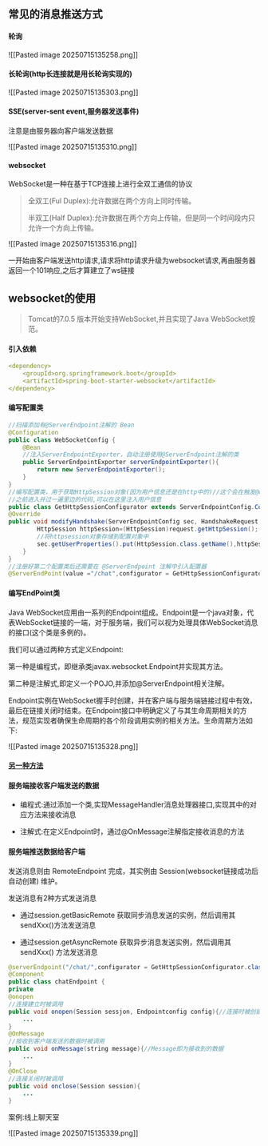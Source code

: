 ## 常见的消息推送方式

#### 轮询

![[Pasted image 20250715135258.png]]

#### 长轮询(http长连接就是用长轮询实现的)

![[Pasted image 20250715135303.png]]

#### SSE(server-sent event,服务器发送事件)

注意是由服务器向客户端发送数据

![[Pasted image 20250715135310.png]]

#### websocket

WebSocket是一种在基于TCP连接上进行全双工通信的协议

> 全双工(Ful Duplex):允许数据在两个方向上同时传输。
> 
> 半双工(Half Duplex):允许数据在两个方向上传输，但是同一个时间段内只允许一个方向上传输。

![[Pasted image 20250715135316.png]]

一开始由客户端发送http请求,请求将http请求升级为websocket请求,再由服务器返回一个101响应,之后才算建立了ws链接

## websocket的使用

> Tomcat的7.0.5 版本开始支持WebSocket,并且实现了Java WebSocket规范。

#### 引入依赖

```YAML
<dependency>
    <groupId>org.springframework.boot</groupId>
    <artifactId>spring-boot-starter-websocket</artifactId>
</dependency>
```

#### 编写配置类

```Java
//扫描添加有@ServerEndpoint注解的 Bean
@Configuration
public class WebSocketConfig {
    @Bean
    //注入ServerEndpointExporter，自动注册使用@ServerEndpoint注解的类
    public ServerEndpointExporter serverEndpointExporter(){
        return new ServerEndpointExporter();
    }
}
//编写配置类，用于获取HttpSession对象(因为用户信息还是在http中的)//这个会在触发@Onopen
//之前进入并过一遍里边的代码,可以在这里注入用户信息
public class GetHttpSessionConfigurator extends ServerEndpointConfig.Configurator { //继承一个内部类
@Override
public void modifyHandshake(ServerEndpointConfig sec, HandshakeRequest request, HandshakeResponse response){
        HttpSession httpSession=(HttpSession)request.getHttpSession();
        //将httpsession对象存储到配置对象中
        sec.getUserProperties().put(HttpSession.class.getName(),httpSession);
    }
}
//注册好第二个配置类后还需要在 @ServerEndpoint 注解中引入配置器
@ServerEndPoint(value ="/chat",configurator = GetHttpSessionConfigurator.class)
```

#### 编写EndPoint类

Java WebSocket应用由一系列的Endpoint组成。Endpoint是一个java对象，代表WebSocket链接的一端，对于服务端，我们可以视为处理具体WebSocket消息的接口(这个类是多例的)。

我们可以通过两种方式定义Endpoint:

第一种是编程式，即继承类javax.websocket.Endpoint并实现其方法。

第二种是注解式,即定义一个POJO,并添加@ServerEndpoint相关注解。

Endpoint实例在WebSocket握手时创建，并在客户端与服务端链接过程中有效，最后在链接关闭时结束。在Endpoint接口中明确定义了与其生命周期相关的方法，规范实现者确保生命周期的各个阶段调用实例的相关方法。生命周期方法如下:

![[Pasted image 20250715135328.png]]

#### [另一种方法](https://blog.csdn.net/qq_16430873/article/details/126664778)

#### 服务端接收客户端发送的数据

- 编程式:通过添加一个类,实现MessageHandler消息处理器接口,实现其中的对应方法来接收消息
    
- 注解式:在定义Endpoint时，通过@OnMessage注解指定接收消息的方法
    

#### 服务端推送数据给客户端

发送消息则由 RemoteEndpoint 完成，其实例由 Session(websocket链接成功后自动创建) 维护。

发送消息有2种方式发送消息

- 通过session.getBasicRemote 获取同步消息发送的实例，然后调用其 sendXxx()方法发送消息
    
- 通过session.getAsyncRemote 获取异步消息发送实例，然后调用其 sendXxx() 方法发送消息
    

```Java
@serverEndpoint("/chat/",configurator = GetHttpSessionConfigurator.class)//这里APIFOX会自己生成一个/,所以就加上了
@Component
public class chatEndpoint {
private
@onopen
//连接建立时被调用
public void onopen(Session sessjon, Endpointconfig config){//连接时被创建的session
    ...
}
@OnMessage
//按收到客户端发送的数据时被调用
public void onMessage(string message){//Message即为接收到的数据
    ...
}
@OnClose
//连接关闭时被调用
public void onclose(Session session){
    ...
}
```

案例:线上聊天室

![[Pasted image 20250715135339.png]]